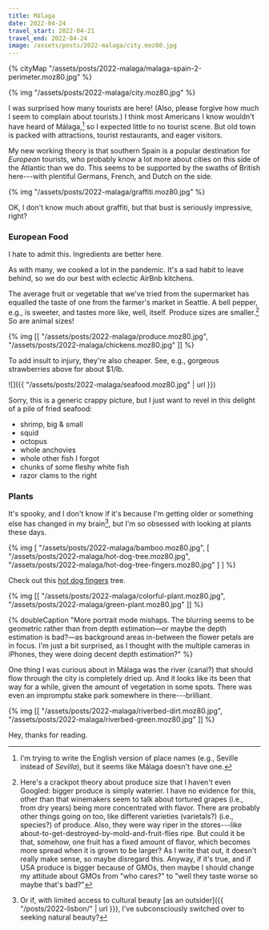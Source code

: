 ```yaml
---
title: Málaga
date: 2022-04-24
travel_start: 2022-04-21
travel_end: 2022-04-24
image: /assets/posts/2022-malaga/city.moz80.jpg
---
```


{% cityMap "/assets/posts/2022-malaga/malaga-spain-2-perimeter.moz80.jpg" %}

{% img "/assets/posts/2022-malaga/city.moz80.jpg" %}

I was surprised how many tourists are here! (Also, please forgive how much I seem to complain about tourists.) I think most Americans I know wouldn't have heard of Málaga,[^english] so I expected little to no tourist scene. But old town is packed with attractions, tourist restaurants, and eager visitors.

[^english]: I'm trying to write the English version of place names (e.g., Seville instead of _Sevilla_), but it seems like Málaga doesn't have one.

My new working theory is that southern Spain is a popular destination for _European_ tourists, who probably know a lot more about cities on this side of the Atlantic than we do. This seems to be supported by the swaths of British here---with plentiful Germans, French, and Dutch on the side.

{% img "/assets/posts/2022-malaga/graffiti.moz80.jpg" %}

<p class="figcaption">OK, I don't know much about graffiti, but that bust is seriously impressive, right?</p>

### European Food

I hate to admit this. Ingredients are better here.

As with many, we cooked a lot in the pandemic. It's a sad habit to leave behind, so we do our best with eclectic AirBnb kitchens.

The average fruit or vegetable that we've tried from the supermarket has equalled the taste of one from the farmer's market in Seattle. A bell pepper, e.g., is sweeter, and tastes more like, well, itself. Produce sizes are smaller.[^size] So are animal sizes!

[^size]: Here's a crackpot theory about produce size that I haven't even Googled: bigger produce is simply waterier. I have no evidence for this, other than that winemakers seem to talk about tortured grapes (i.e., from dry years) being more concentrated with flavor. There are probably other things going on too, like different varieties (varietals?) (i.e., species?) of produce. Also, they were way riper in the stores---like about-to-get-destroyed-by-mold-and-fruit-flies ripe. But could it be that, somehow, one fruit has a fixed amount of flavor, which becomes more spread when it is grown to be larger? As I write that out, it doesn't really make sense, so maybe disregard this. Anyway, if it's true, and if USA produce is bigger because of GMOs, then maybe I should change my attitude about GMOs from "who cares?" to "well they taste worse so maybe that's bad?"

{% img [[
    "/assets/posts/2022-malaga/produce.moz80.jpg",
    "/assets/posts/2022-malaga/chickens.moz80.jpg"
]] %}

To add insult to injury, they're also cheaper. See, e.g., gorgeous strawberries above for about $1/lb.

![]({{ "/assets/posts/2022-malaga/seafood.moz80.jpg" | url }})

Sorry, this is a generic crappy picture, but I just want to revel in this delight of a pile of fried seafood:
- shrimp, big & small
- squid
- octopus
- whole anchovies
- whole other fish I forgot
- chunks of some fleshy white fish
- razor clams to the right

### Plants

It's spooky, and I don't know if it's because I'm getting older or something else has changed in my brain[^beauty], but I'm so obsessed with looking at plants these days.

[^beauty]: Or if, with limited access to cultural beauty [as an outsider]({{ "/posts/2022-lisbon/" | url }}), I've subconsciously switched over to seeking natural beauty?

{% img [
    "/assets/posts/2022-malaga/bamboo.moz80.jpg",
    [
        "/assets/posts/2022-malaga/hot-dog-tree.moz80.jpg",
        "/assets/posts/2022-malaga/hot-dog-tree-fingers.moz80.jpg"
    ]
] %}

<p class="figcaption">Check out this <a href="https://en.wikipedia.org/wiki/Everything_Everywhere_All_at_Once">hot dog fingers</a> tree.</p>

{% img [[
    "/assets/posts/2022-malaga/colorful-plant.moz80.jpg",
     "/assets/posts/2022-malaga/green-plant.moz80.jpg"
]] %}

{% doubleCaption "More portrait mode mishaps. The blurring seems to be geometric rather than from depth estimation—or maybe the depth estimation is bad?—as background areas in-between the flower petals are in focus. I'm just a bit surprised, as I thought with the multiple cameras in iPhones, they were doing decent depth estimation?" %}

One thing I was curious about in Málaga was the river (canal?) that should flow through the city is completely dried up. And it looks like its been that way for a while, given the amount of vegetation in some spots. There was even an impromptu stake park somewhere in there---brilliant.

{% img [[
     "/assets/posts/2022-malaga/riverbed-dirt.moz80.jpg",
     "/assets/posts/2022-malaga/riverbed-green.moz80.jpg"
]] %}

Hey, thanks for reading.
